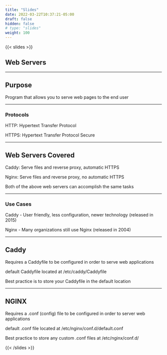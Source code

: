 ```yaml
---
title: "Slides"
date: 2022-03-22T10:37:21-05:00
draft: false
hidden: false
# type: "slides"
weight: 100
---
```


{{< slides >}}

## Web Servers

---

## Purpose

Program that allows you to serve web pages to the end user
___

### Protocols

HTTP: Hypertext Transfer Protocol

HTTPS: Hypertext Transfer Protocol Secure

---

## Web Servers Covered

Caddy: Serve files and reverse proxy, automatic HTTPS

Nginx: Serve files and reverse proxy, no automatic HTTPS

Both of the above web servers can accomplish the same tasks
___

### Use Cases

Caddy - User friendly, less configuration, newer technology (released in 2015)

Nginx - Many organizations still use Nginx (released in 2004)

---

## Caddy

Requires a Caddyfile to be configured in order to serve web applications

default Caddyfile located at /etc/caddy/Caddyfile

Best practice is to store your Caddyfile in the default location

---

## NGINX

Requires a .conf (config) file to be configured in order to server web applications

default .conf file located at /etc/nginx/conf.d/default.conf

Best practice to store any custom .conf files at /etc/nginx/conf.d/

{{< /slides >}}